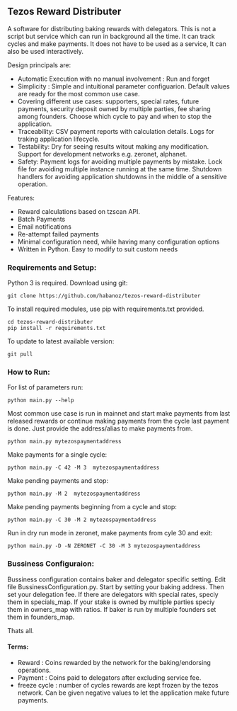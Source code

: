 ## Tezos Reward Distributer 

A software for distributing baking rewards with delegators. This is not a script but service which can run in background all the time. It can track cycles and make payments. It does not have to be used as a service, It can also be used interactively. 

Design principals are: 

- Automatic Execution with no manual involvement : Run and forget
- Simplicity : Simple and intuitional parameter configuarion. Default values are ready for the most common use case. 
- Covering different use cases: supporters, special rates, future payments, security deposit owned by multiple parties, fee sharing among founders. Choose which cycle to pay and when to stop the application.
- Traceability: CSV payment reports with calculation details. Logs for traking application lifecycle.
- Testability: Dry for seeing results witout making any modification. Support for development networks e.g. zeronet, alphanet.
- Safety: Payment logs for avoiding multiple payments by mistake. Lock file for avoiding multiple instance running at the same time. Shutdown handlers for avoiding application shutdowns in the middle of a sensitive operation. 

Features:
- Reward calculations based on tzscan API.
- Batch Payments
- Email notifications
- Re-attempt failed payments
- Minimal configuration need, while having many configuration options
- Written in Python. Easy to modify to suit custom needs


### Requirements and Setup:

Python 3 is required. Download using git:

```
git clone https://github.com/habanoz/tezos-reward-distributer
```

To install required modules, use pip with requirements.txt provided.

```
cd tezos-reward-distributer
pip install -r requirements.txt
```

To update to latest available version:

```
git pull
```

### How to Run:

For list of parameters run:

```
python main.py --help
```

Most common use case is run in mainnet and start make payments from last released rewards or continue making payments from the cycle last payment is done. Just provide the address/alias to make payments from. 

```
python main.py mytezospaymentaddress
```

Make payments for a single cycle:

```
python main.py -C 42 -M 3  mytezospaymentaddress
```

Make pending payments and stop:

```
python main.py -M 2  mytezospaymentaddress
```

Make pending payments beginning from a cycle and stop:

```
python main.py -C 30 -M 2 mytezospaymentaddress
```

Run in dry run mode in zeronet, make payments from cyle 30 and exit:

```
python main.py -D -N ZERONET -C 30 -M 3 mytezospaymentaddress
```

### Bussiness Configuraion:

Bussiness configuration contains baker and delegator specific setting. Edit file BussinessConfiguration.py. Start by setting your baking address. Then set your delegation fee. If there are delegators with special rates, speciy them in specials_map. If your stake is owned by multiple parties speciy them in owners_map with ratios. If baker is run by multiple founders set them in founders_map.

Thats all.

#### Terms:

- Reward : Coins rewarded by the network for the baking/endorsing operations.
- Payment : Coins paid to delegators after excluding service fee.
- freeze cycle : number of cycles rewards are kept frozen by the tezos network. Can be given negative values to let the application make future payments.


 

